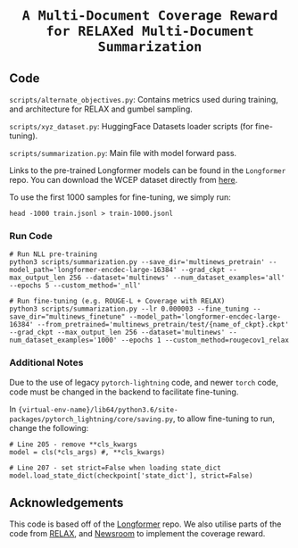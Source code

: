 # <p align=center>`A Multi-Document Coverage Reward for RELAXed Multi-Document Summarization`</p>

## Code
`scripts/alternate_objectives.py`: Contains metrics used during training, and architecture for RELAX and gumbel sampling.

`scripts/xyz_dataset.py`: HuggingFace Datasets loader scripts (for fine-tuning).

`scripts/summarization.py`: Main file with model forward pass.

Links to the pre-trained Longformer models can be found in the `Longformer` repo.
You can download the WCEP dataset directly from [here](https://github.com/complementizer/wcep-mds-dataset).

To use the first 1000 samples for fine-tuning, we simply run:
```
head -1000 train.jsonl > train-1000.jsonl
```

### Run Code
```
# Run NLL pre-training
python3 scripts/summarization.py --save_dir='multinews_pretrain' --model_path='longformer-encdec-large-16384' --grad_ckpt --max_output_len 256 --dataset='multinews' --num_dataset_examples='all' --epochs 5 --custom_method='_nll'
```

```
# Run fine-tuning (e.g. ROUGE-L + Coverage with RELAX)
python3 scripts/summarization.py --lr 0.000003 --fine_tuning --save_dir="multinews_finetune" --model_path='longformer-encdec-large-16384' --from_pretrained='multinews_pretrain/test/{name_of_ckpt}.ckpt' --grad_ckpt --max_output_len 256 --dataset='multinews' --num_dataset_examples='1000' --epochs 1 --custom_method=rougecov1_relax
```

### Additional Notes
Due to the use of legacy `pytorch-lightning` code, and newer `torch` code, code must be changed in the backend to facilitate fine-tuning.

In `{virtual-env-name}/lib64/python3.6/site-packages/pytorch_lightning/core/saving.py`, to allow fine-tuning to run, change the following:
```
# Line 205 - remove **cls_kwargs
model = cls(*cls_args) #, **cls_kwargs)

# Line 207 - set strict=False when loading state_dict
model.load_state_dict(checkpoint['state_dict'], strict=False)
```

## Acknowledgements
This code is based off of the [Longformer](https://github.com/allenai/longformer) repo.
We also utilise parts of the code from [RELAX](https://github.com/duvenaud/relax), and [Newsroom](https://github.com/lil-lab/newsroom) to implement the coverage reward.